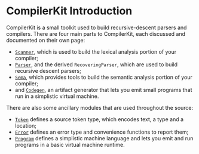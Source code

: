 #  CompilerKit Introduction

CompilerKit is a small toolkit used to build recursive-descent parsers and compilers. There are
four main parts to CompilerKit, each discussed and documented on their own page:

 * [`Scanner`](scanner.html), which is used to build the lexical analysis portion of your compiler;
 * [`Parser`](parser.html), and the derived `RecoveringParser`, which are used to build recursive
   descent parsers;
 * [`Sema`](sema.html), which provides tools to build the semantic analysis portion of your compiler;
 * and [`Codegen`](codegen.html), an artifact generator that lets you emit small programs that run in
   a simplistic virtual machine.
   
There are also some ancillary modules that are used throughout the source:

 * [`Token`](token.html) defines a source token type, which encodes text, a type and a location;
 * [`Error`](error.html) defines an error type and convenience functions to report them;
 * [`Program`](program.html) defines a simplistic machine language and lets you emit and run
   programs in a basic virtual machine runtime.
